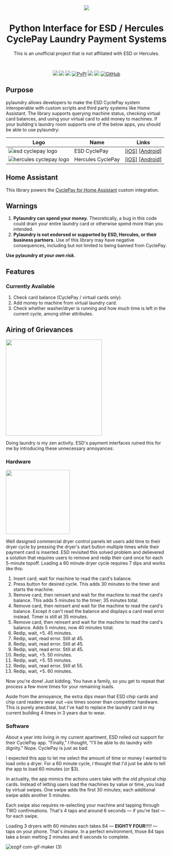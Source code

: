 <p align="center"><img src="https://user-images.githubusercontent.com/466460/174422077-452bdd5c-243b-4487-8bd8-07a0120284d2.png"></p>
<h1 align="center">Python Interface for ESD / Hercules CyclePay Laundry Payment Systems</h2>
<p align="center">This is an unofficial project that is not affiliated with ESD or Hercules.</p>
<br />
<p align="center">
  <a href="https://www.codacy.com/gh/elahd/pylaundry/dashboard?utm_source=github.com&amp;utm_medium=referral&amp;utm_content=elahd/pylaundry&amp;utm_campaign=Badge_Grade"><img src="https://app.codacy.com/project/badge/Grade/73d1f839d824412591ae91fbd9416de7"/></a>
  <a href="https://www.codacy.com/gh/elahd/pylaundry/dashboard?utm_source=github.com&amp;utm_medium=referral&amp;utm_content=elahd/pylaundry&amp;utm_campaign=Badge_Coverage"><img src="https://app.codacy.com/project/badge/Coverage/73d1f839d824412591ae91fbd9416de7"/></a>
  <a href="https://results.pre-commit.ci/latest/github/elahd/pylaundry/main"><img src="https://results.pre-commit.ci/badge/github/elahd/pylaundry/main.svg" /></a>
  <a href="https://pypi.org/project/pylaundry/"><img alt="PyPI" src="https://img.shields.io/pypi/v/pylaundry"></a>
  <a href="https://github.com/psf/black"><img src="https://img.shields.io/badge/code%20style-black-000000.svg" /></a>
  <a href="https://github.com/PyCQA/pylint"><img src="https://img.shields.io/badge/linting-pylint-yellowgreen" /></a>
  <a href="https://github.com/elahd/pylaundry/blob/main/LICENSE"><img alt="GitHub" src="https://img.shields.io/github/license/elahd/pylaundry"></a>
</p>

## Purpose

pylaundry allows developers to make the ESD CyclePay system interoperable with custom scripts and third party systems like Home Assistant. The library supports querying machine status, checking virtual card balances, and using your virtual card to add money to machines. If your building's laundry room supports one of the below apps, you should be able to use pylaundry:

| Logo                                                                                                                           | Name              | Links                                                                                                                                                                    |
| ------------------------------------------------------------------------------------------------------------------------------ | ----------------- | ------------------------------------------------------------------------------------------------------------------------------------------------------------------------ |
| ![esd cyclepay logo](https://user-images.githubusercontent.com/466460/174422476-2e2804e7-7b4d-4d4e-b4b0-0b15b34d2d11.png)      | ESD CyclePay      | [[iOS]](https://apps.apple.com/us/app/cyclepay-laundry-app/id904361786) [[Android]](https://play.google.com/store/apps/details?id=com.esd.laundrylink&gl=US)             |
| ![hercules cyclepay logo](https://user-images.githubusercontent.com/466460/174422481-50703225-516d-40b6-abca-a9adc3e199a3.png) | Hercules CyclePay | [[iOS]](https://apps.apple.com/us/app/hercules-cyclepay/id1520002517?uo=4) [[Android]](https://play.google.com/store/apps/details?id=com.esd.laundrylink.hercules&gl=US) |

## Home Assistant

This library powers the [CyclePay for Home Assistant](https://github.com/elahd/ha-cyclepay) custom integration.

## Warnings

1. **Pylaundry can spend your money.** Theoretically, a bug in this code could drain your entire laundry card or otherwise spend more than you intended.
2. **Pylaundry is not endorsed or supported by ESD, Hercules, or their business partners.** Use of this library may have negative consequences, including but not limited to being banned from CyclePay.

**Use pylaundry _at your own risk_.**

## Features

### Currently Available

1. Check card balance (CyclePay / virtual cards only).
2. Add money to machine from virtual laundry card.
3. Check whether washer/dryer is running and how much time is left in the current cycle, among other attributes.

## Airing of Grievances

<img src="https://user-images.githubusercontent.com/466460/178060626-e447b18d-51ce-4cab-b366-a15063b17048.png" width="300px" />

Doing laundry is my zen activity. ESD's payment interfaces ruined this for me by introducing these unnecessary annoyances:

### Hardware

<img src="https://user-images.githubusercontent.com/466460/174495294-14709554-cb30-4949-8f1a-650dc18784b9.gif" width="200px" />

Well designed commercial dryer control panels let users add time to their dryer cycle by pressing the dryer's start button multiple times while their payment card is inserted. ESD revisited this solved problem and delievered a solution that requires users to remove and redip their card once for each 5-minute topoff. Loading a 60 minute dryer cycle requires 7 dips and works like this:

1. Insert card; wait for machine to read the card's balance.
2. Press button for desired cycle. This adds 30 minutes to the timer and starts the machine.
3. Remove card, then reinsert and wait for the machine to read the card's balance. This adds 5 minutes to the timer; 35 minutes total.
4. Remove card, then reinsert and wait for the machine to read the card's balance. Except it can't read the balance and displays a card read error instead. Timer is still at 35 minutes.
5. Remove card, then reinsert and wait for the machine to read the card's balance. Adds 5 minutes; now 40 minutes total.
6. Redip, wait, +5. 45 minutes.
7. Redip, wait, read error. Still at 45.
8. Redip, wait, read error. Still at 45.
9. Redip, wait, read error. Still at 45.
10. Redip, wait, +5. 50 minutes.
11. Redip, wait, +5. 55 minutes.
12. Redip, wait, read error. Still at 55.
13. Redip, wait, +5. 60 minutes.

Now you're done! Just kidding. You have a family, so you get to repeat that process a few more times for your remaining loads.

Aside from the annoyance, the extra dips mean that ESD chip cards and chip card readers wear out ~six times sooner than competitor hardware. This is purely anecdotal, but I've had to replace the laundry card in my current building 4 times in 3 years due to wear.

### Software

About a year into living in my current apartment, ESD rolled out support for their CyclePay app. "Finally," I thought, "I'll be able to do laundry with dignity." Nope. CyclePay is just as bad.

I expected this app to let me select the amount of time or money I wanted to load onto a dryer. For a 60 minute cycle, I thought that I'd just be able to tell the app to load 60 minutes (or $3).

In actuality, the app mimics the actions users take with the old physical chip cards. Instead of letting users load the machines by value or time, you load by virtual swipes. One swipe adds the first 30 minutes; each additional swipe adds another 5 minutes.

Each swipe also requires re-selecting your machine and tapping through TWO confirmations. That's 4 taps and around 6 seconds — if you're fast — for each swipe.

Loading 3 dryers with 60 minutes each takes 84 — **EIGHTY FOUR**_!!!!!_ — taps on your phone. That's _insane_. In a perfect environment, those 84 taps take a brain melting 2 minutes and 6 seconds to complete.

![ezgif com-gif-maker (3)](https://user-images.githubusercontent.com/466460/175664816-ade25bef-5671-4ae3-bc25-afcff224a38c.gif)
